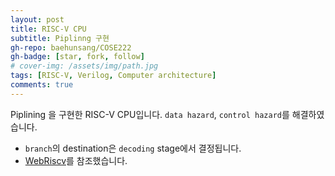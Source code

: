 ```yaml
---
layout: post
title: RISC-V CPU
subtitle: Piplinng 구현
gh-repo: baehunsang/COSE222
gh-badge: [star, fork, follow]
# cover-img: /assets/img/path.jpg
tags: [RISC-V, Verilog, Computer architecture]
comments: true
---
```

Piplining 을 구현한 RISC-V CPU입니다. 
`data hazard`, `control hazard`를 해결하였습니다.

* `branch`의 destination은 `decoding` stage에서 결정됩니다.
* [WebRiscv](https://github.com/Mariotti94/WebRISC-V)를 참조했습니다.
